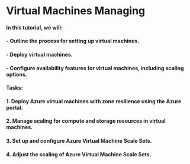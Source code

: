 # Virtual Machines Managing

#### In this tutorial, we will:
#### - Outline the process for setting up virtual machines.
#### - Deploy virtual machines.
#### - Configure availability features for virtual machines, including scaling options.
#### Tasks:
#### 1. Deploy Azure virtual machines with zone resilience using the Azure portal.
#### 2. Manage scaling for compute and storage resources in virtual machines.
#### 3. Set up and configure Azure Virtual Machine Scale Sets.
#### 4. Adjust the scaling of Azure Virtual Machine Scale Sets.
